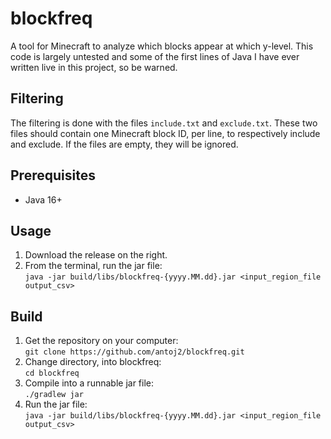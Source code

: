 # blockfreq
A tool for Minecraft to analyze which blocks appear at which y-level. 
This code is largely untested and some of the first lines of Java I have ever written live in this project, so be warned.

## Filtering
The filtering is done with the files `include.txt` and `exclude.txt`. These two files should contain one Minecraft block ID, per line, to respectively include and exclude. If the files are empty, they will be ignored.

## Prerequisites
* Java 16+

## Usage
1. Download the release on the right.
2. From the terminal, run the jar file: \
   `java -jar build/libs/blockfreq-{yyyy.MM.dd}.jar <input_region_file output_csv>`

## Build
1. Get the repository on your computer: \
`git clone https://github.com/antoj2/blockfreq.git` 
2. Change directory, into blockfreq: \
`cd blockfreq` 
3. Compile into a runnable jar file: \
`./gradlew jar`
4. Run the jar file: \
`java -jar build/libs/blockfreq-{yyyy.MM.dd}.jar <input_region_file output_csv>`